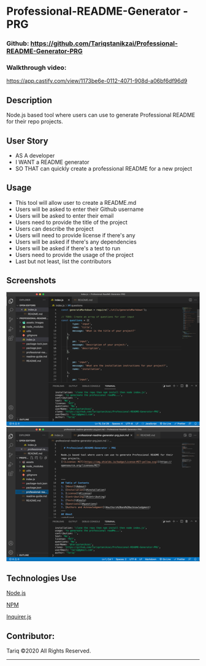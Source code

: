 # Professional-README-Generator - PRG

### Github: https://github.com/Tariqstanikzai/Professional-README-Generator-PRG

### Walkthrough video: 
https://app.castify.com/view/1173be6e-0112-4071-908d-a06bf6df96d9


## Description
Node.js based tool where users can use to generate Professional README for their repo projects.

## User Story

- AS A developer
- I WANT a README generator
- SO THAT can quickly create a professional README for a new project



## Usage
- This tool will allow user to create a README.md
- Users will be asked to enter their Github username
- Users will be asked to enter their email
- Users need to provide the title of the project
- Users can describe the project
- Users will need to provide license if there's any
- Users will be asked if there's any dependencies
- Users will be asked if there's a test to run
- Users need to provide the usage of the project
- Last but not least, list the contributors


## Screenshots
![](./assets/images/readme.png)
![](./assets/images/readme-genereat.png)

## Technologies Use
<p><a href="https://nodejs.org/">Node.js</a></p>
<p><a href="https://www.npmjs.com/">NPM</a></p>
<p><a href="https://www.npmjs.com/package/inquirer">Inquirer.js</a></p>

## Contributor:
Tariq ©2020 All Rights Reserved.
- - -

